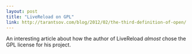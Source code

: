 ```yaml
---
layout: post
title: "LiveReload on GPL"
link: http://tarantsov.com/blog/2012/02/the-third-definition-of-open/
---
```


An interesting article about how the author of LiveReload *almost* chose the
GPL license for his project.
